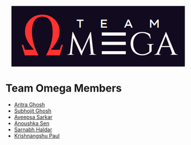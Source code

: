 <div align="center">
  <img src="https://github.com/TeamOmega-us/.github/blob/main/profile/omega-logo.png">
</div>

# Team Omega Members

- [Aritra Ghosh](https://github.com/TheCleverIdiott)
- [Subhojit Ghosh](https://github.com/Subhojit666)
- [Aveepsa Sarkar](https://github.com/LostCatinLostCity)
- [Anoushka Sen](https://github.com/senanoushka)
- [Sarnabh Haldar](https://github.com/CODERdotEXE)
- [Krishnangshu Paul](https://github.com/krish-paul)


